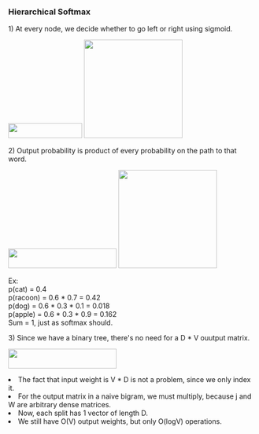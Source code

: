 <h3>Hierarchical Softmax</h3>
<p>1) At every node, we decide whether to go left or right using sigmoid.</p>
<img src="https://user-images.githubusercontent.com/17066776/66058358-371b9680-e575-11e9-8116-b55fbfec4750.png" width="150" height="30"/>
<img src="https://user-images.githubusercontent.com/17066776/66057437-a7291d00-e573-11e9-8182-09ceff05340f.png" width="200" height="200" />
<p>2) Output probability is product of every probability on the path to that word.</p>
<img src="https://user-images.githubusercontent.com/17066776/66059094-6c74b400-e576-11e9-8ee0-16ff0e731222.png" width="220" height="40"/>
<img src="https://user-images.githubusercontent.com/17066776/66059075-62eb4c00-e576-11e9-857c-4fb993873950.png" width="200" height="200" />
<p>Ex:<br>p(cat) = 0.4<br>p(racoon) = 0.6 * 0.7 = 0.42<br>p(dog) = 0.6 * 0.3 * 0.1 = 0.018<br>p(apple) = 0.6 * 0.3 * 0.9 = 0.162<br>Sum = 1, just as softmax should.</p>
<p>3) Since we have a binary tree, there's no need for a D * V ouutput matrix.</p>
<img src="https://user-images.githubusercontent.com/17066776/66060631-f02fa000-e578-11e9-887e-1e64857f9a00.png" width="220" height="40"/>
<p>
<li>The fact that input weight is V * D is not a problem, since we only index it.</li>
<li>For the output matrix in a naive bigram, we must multiply, because j and W are arbitrary dense matrices.</li>
<li>Now, each split has 1 vector of length D.</li>
<li>We still have O(V) output weights, but only O(logV) operations.</li>
